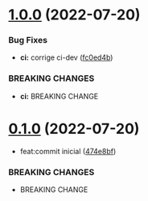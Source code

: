 # [1.0.0](https://github.com/julioMarvim/API-produtos-hexagonal/compare/v0.1.0...v1.0.0) (2022-07-20)


### Bug Fixes

* **ci:** corrige ci-dev ([fc0ed4b](https://github.com/julioMarvim/API-produtos-hexagonal/commit/fc0ed4befa16260fdc2360e66502a8c64c46dcd8))


### BREAKING CHANGES

* **ci:** BREAKING CHANGE



# [0.1.0](https://github.com/julioMarvim/API-produtos-hexagonal/compare/474e8bf1eb6538abd4adad9448b62ebd5fd4c54c...v0.1.0) (2022-07-20)


* feat:commit inicial ([474e8bf](https://github.com/julioMarvim/API-produtos-hexagonal/commit/474e8bf1eb6538abd4adad9448b62ebd5fd4c54c))


### BREAKING CHANGES

* BREAKING CHANGE



